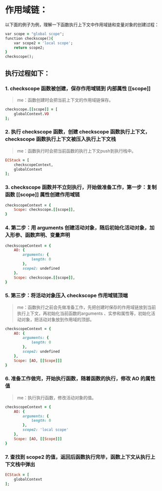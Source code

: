 # 作用域链：

以下面的例子为例，理解一下函数执行上下文中作用域链和变量对象的创建过程：

``` ruby
var scope = "global scope";
function checkscope(){
    var scope2 = 'local scope';
    return scope2;
}
checkscope();
```
## 执行过程如下：

### 1. checkscope 函数被创建，保存作用域链到 内部属性 [[scope]]

>me：函数创建时会把当前上下文的作用域链保存。

``` ruby
checkscope.[[scope]] = [
    globalContext.VO
];
```

### 2. 执行 checkscope 函数，创建 checkscope 函数执行上下文，checkscope 函数执行上下文被压入执行上下文栈

>me：函数执行时会把当前函数的执行上下文push到执行栈中。

``` ruby
ECStack = [
    checkscopeContext,
    globalContext
];
```

### 3. checkscope 函数并不立刻执行，开始做准备工作，第一步：复制函数 [[scope]] 属性创建作用域链

``` ruby
checkscopeContext = {
    Scope: checkscope.[[scope]],
}
```

### 4. 第二步：用 arguments 创建活动对象，随后初始化活动对象，加入形参、函数声明、变量声明

``` ruby
checkscopeContext = {
    AO: {
        arguments: {
            length: 0
        },
        scope2: undefined
    }，
    Scope: checkscope.[[scope]],
}
```

### 5. 第三步：将活动对象压入 checkscope 作用域链顶端

>me：函数执行之前会先做准备工作，先把创建时保存的作用域链放到当前执行上下文，再初始化当前函数的arguments
、实参和属性等，初始化活动对象，把活动对象放到作用域的顶部。

``` ruby
checkscopeContext = {
    AO: {
        arguments: {
            length: 0
        },
        scope2: undefined
    },
    Scope: [AO, [[Scope]]]
}
```

### 6. 准备工作做完，开始执行函数，随着函数的执行，修改 AO 的属性值

>me：执行执行函数，修改活动对象的值。

``` ruby
checkscopeContext = {
    AO: {
        arguments: {
            length: 0
        },
        scope2: 'local scope'
    },
    Scope: [AO, [[Scope]]]
}
```

### 7. 查找到 scope2 的值，返回后函数执行完毕，函数上下文从执行上下文栈中弹出

``` ruby
ECStack = [
    globalContext
];
```
